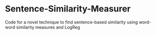 # Sentence-Similarity-Measurer
Code for a novel technique to find sentence-based similarity using word-word similarity measures and LogReg
